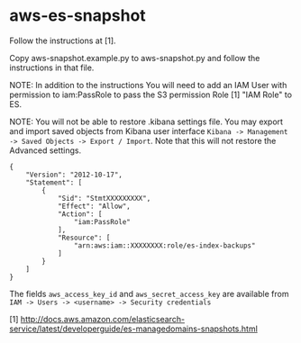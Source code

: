 # aws-es-snapshot

Follow the instructions at [1].

Copy aws-snapshot.example.py to aws-snapshot.py and follow the instructions in that file.

NOTE: In addition to the instructions You will need to add an IAM User with permission to
iam:PassRole to pass the S3 permission Role [1] "IAM Role" to ES.

NOTE: You will not be able to restore .kibana settings file. You may export and import saved objects from
Kibana user interface `Kibana -> Management -> Saved Objects -> Export / Import`. Note that this will not
restore the Advanced settings.

```
{
    "Version": "2012-10-17",
    "Statement": [
        {
            "Sid": "StmtXXXXXXXXX",
            "Effect": "Allow",
            "Action": [
                "iam:PassRole"
            ],
            "Resource": [
                "arn:aws:iam::XXXXXXXX:role/es-index-backups"
            ]
        }
    ]
}
```

The fields `aws_access_key_id` and `aws_secret_access_key` are available from
`IAM -> Users -> <username> -> Security credentials`

[1] http://docs.aws.amazon.com/elasticsearch-service/latest/developerguide/es-managedomains-snapshots.html

